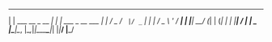 
  _                     _ _                   
 | |    ___  __ _  __ _| | |    ___ _ __  ___ 
 | |   / _ \/ _` |/ _` | | |   / _ \ '_ \/ __|
 | |__|  __/ (_| | (_| | | |__|  __/ | | \__ \
 |_____\___|\__, |\__,_|_|_____\___|_| |_|___/
            |___/                             


